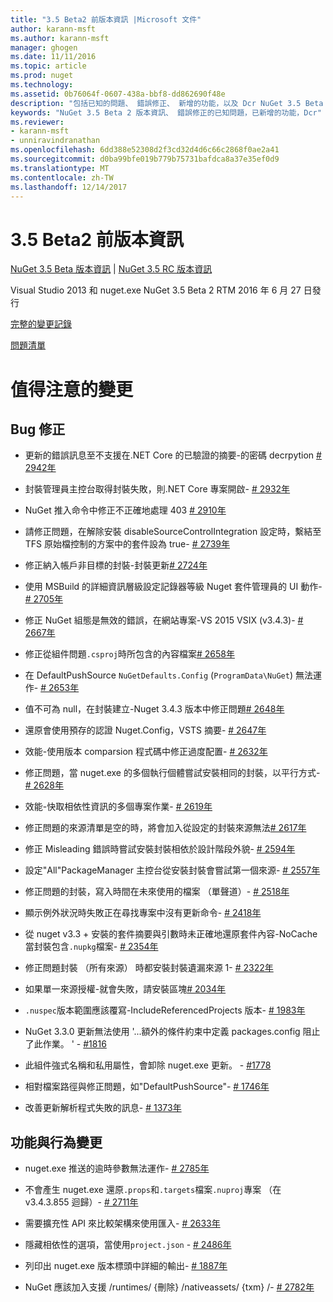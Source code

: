 ```yaml
---
title: "3.5 Beta2 前版本資訊 |Microsoft 文件"
author: karann-msft
ms.author: karann-msft
manager: ghogen
ms.date: 11/11/2016
ms.topic: article
ms.prod: nuget
ms.technology: 
ms.assetid: 0b76064f-0607-438a-bbf8-dd862690f48e
description: "包括已知的問題、 錯誤修正、 新增的功能，以及 Dcr NuGet 3.5 Beta 2 版本資訊。"
keywords: "NuGet 3.5 Beta 2 版本資訊、 錯誤修正的已知問題，已新增的功能，Dcr"
ms.reviewer:
- karann-msft
- unniravindranathan
ms.openlocfilehash: 6dd388e52308d2f3cd32d4d6c66c2868f0ae2a41
ms.sourcegitcommit: d0ba99bfe019b779b75731bafdca8a37e35ef0d9
ms.translationtype: MT
ms.contentlocale: zh-TW
ms.lasthandoff: 12/14/2017
---
```

# <a name="35-beta2-release-notes"></a>3.5 Beta2 前版本資訊

[NuGet 3.5 Beta 版本資訊](../release-notes/nuget-3.5-Beta.md) | [NuGet 3.5 RC 版本資訊](../release-notes/nuget-3.5-RC.md)

Visual Studio 2013 和 nuget.exe NuGet 3.5 Beta 2 RTM 2016 年 6 月 27 日發行

[完整的變更記錄](https://github.com/NuGet/NuGet.Client/compare/release-3.5.0-beta...release-3.5.0-beta2)

[問題清單](https://github.com/Nuget/Home/issues?q=is%3Aissue+milestone%3A%223.5+Beta2%22+is%3Aclosed)

# <a name="notable-changes"></a>值得注意的變更

## <a name="bug-fixes"></a>Bug 修正

* 更新的錯誤訊息至不支援在.NET Core 的已驗證的摘要-的密碼 decrpytion [# 2942年](https://github.com/NuGet/Home/issues/2942)

* 封裝管理員主控台取得封裝失敗，則.NET Core 專案開啟- [# 2932年](https://github.com/NuGet/Home/issues/2932)

* NuGet 推入命令中修正不正確地處理 403 [# 2910年](https://github.com/NuGet/Home/issues/2910)

* 請修正問題，在解除安裝 disableSourceControlIntegration 設定時，繫結至 TFS 原始檔控制的方案中的套件設為 true- [# 2739年](https://github.com/NuGet/Home/issues/2739)

* 修正納入帳戶非目標的封裝-封裝更新[# 2724年](https://github.com/NuGet/Home/issues/2724)

* 使用 MSBuild 的詳細資訊層級設定記錄器等級 Nuget 套件管理員的 UI 動作- [# 2705年](https://github.com/NuGet/Home/issues/2705)

* 修正 NuGet 組態是無效的錯誤，在網站專案-VS 2015 VSIX (v3.4.3)- [# 2667年](https://github.com/NuGet/Home/issues/2667)

* 修正從組件問題`.csproj`時所包含的內容檔案[# 2658年](https://github.com/NuGet/Home/issues/2658)

* 在 DefaultPushSource `NuGetDefaults.Config` (`ProgramData\NuGet`) 無法運作- [# 2653年](https://github.com/NuGet/Home/issues/2653)

* 值不可為 null，在封裝建立-Nuget 3.4.3 版本中修正問題[# 2648年](https://github.com/NuGet/Home/issues/2648)

* 還原會使用預存的認證 Nuget.Config，VSTS 摘要- [# 2647年](https://github.com/NuGet/Home/issues/2647)

* 效能-使用版本 comparsion 程式碼中修正過度配置- [# 2632年](https://github.com/NuGet/Home/issues/2632)

* 修正問題，當 nuget.exe 的多個執行個體嘗試安裝相同的封裝，以平行方式- [# 2628年](https://github.com/NuGet/Home/issues/2628)

* 效能-快取相依性資訊的多個專案作業- [# 2619年](https://github.com/NuGet/Home/issues/2619)

* 修正問題的來源清單是空的時，將會加入從設定的封裝來源無法[# 2617年](https://github.com/NuGet/Home/issues/2617)

* 修正 Misleading 錯誤時嘗試安裝封裝相依於設計階段外貌- [# 2594年](https://github.com/NuGet/Home/issues/2594)

* 設定"All"PackageManager 主控台從安裝封裝會嘗試第一個來源- [# 2557年](https://github.com/NuGet/Home/issues/2557)

* 修正問題的封裝，寫入時間在未來使用的檔案 （單聲道）- [# 2518年](https://github.com/NuGet/Home/issues/2518)

* 顯示例外狀況時失敗正在尋找專案中沒有更新命令- [# 2418年](https://github.com/NuGet/Home/issues/2418)

* 從 nuget v3.3 + 安裝的套件摘要與引數時未正確地還原套件內容-NoCache 當封裝包含`.nupkg`檔案- [# 2354年](https://github.com/NuGet/Home/issues/2354)

* 修正問題封裝 （所有來源） 時都安裝封裝遺漏來源 1- [# 2322年](https://github.com/NuGet/Home/issues/2322)

* 如果單一來源授權-就會失敗，請安裝區塊[# 2034年](https://github.com/NuGet/Home/issues/2034)

* `.nuspec`版本範圍應該覆寫-IncludeReferencedProjects 版本- [# 1983年](https://github.com/NuGet/Home/issues/1983)

* NuGet 3.3.0 更新無法使用 '...額外的條件約束中定義 packages.config 阻止了此作業。 ' - [#1816](https://github.com/NuGet/Home/issues/1816)

* 此組件強式名稱和私用屬性，會卸除 nuget.exe 更新。 - [#1778](https://github.com/NuGet/Home/issues/1778)

* 相對檔案路徑與修正問題，如"DefaultPushSource"- [# 1746年](https://github.com/NuGet/Home/issues/1746)

* 改善更新解析程式失敗的訊息- [# 1373年](https://github.com/NuGet/Home/issues/1373)

## <a name="features-and-behavior-changes"></a>功能與行為變更

* nuget.exe 推送的逾時參數無法運作- [# 2785年](https://github.com/NuGet/Home/issues/2785)

* 不會產生 nuget.exe 還原`.props`和`.targets`檔案`.nuproj`專案 （在 v3.4.3.855 迴歸）- [# 2711年](https://github.com/NuGet/Home/issues/2711)

* 需要擴充性 API 來比較架構來使用匯入- [# 2633年](https://github.com/NuGet/Home/issues/2633)

* 隱藏相依性的選項，當使用`project.json`  -  [# 2486年](https://github.com/NuGet/Home/issues/2486)

* 列印出 nuget.exe 版本標頭中詳細的輸出- [# 1887年](https://github.com/NuGet/Home/issues/1887)

* NuGet 應該加入支援 /runtimes/ {刪除} /nativeassets/ {txm} /- [# 2782年](https://github.com/NuGet/Home/issues/2782)